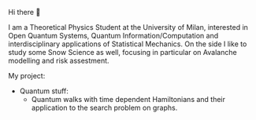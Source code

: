 Hi there 👋

I am a Theoretical Physics Student at the University of Milan, interested in Open Quantum Systems, Quantum Information/Computation and interdisciplinary applications of Statistical Mechanics. 
On the side I like to study some Snow Science as well, focusing in particular on Avalanche modelling and risk assestment.

My project:
- Quantum stuff:
  - Quantum walks with time dependent Hamiltonians and their application to the search problem on graphs.

<!--
**mgarbellini/mgarbellini** is a ✨ _special_ ✨ repository because its `README.md` (this file) appears on your GitHub profile.

Here are some ideas to get you started:

- 🔭 I’m currently working on ...
- 🌱 I’m currently learning ...
- 👯 I’m looking to collaborate on ...
- 🤔 I’m looking for help with ...
- 💬 Ask me about ...
- 📫 How to reach me: ...
- 😄 Pronouns: ...
- ⚡ Fun fact: ...
-->
